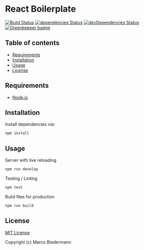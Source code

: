 # React Boilerplate

[![Build Status](https://travis-ci.org/marcobiedermann/react-boilerplate.svg)](https://travis-ci.org/marcobiedermann/react-boilerplate)
[![dependencies Status](https://david-dm.org/marcobiedermann/react-boilerplate/status.svg)](https://david-dm.org/marcobiedermann/react-boilerplate)
[![devDependencies Status](https://david-dm.org/marcobiedermann/react-boilerplate/dev-status.svg)](https://david-dm.org/marcobiedermann/react-boilerplate?type=dev)
[![Greenkeeper badge](https://badges.greenkeeper.io/marcobiedermann/react-boilerplate.svg)](https://greenkeeper.io/)

## Table of contents

* [Requirements](#requirements)
* [Installation](#installation)
* [Usage](#usage)
* [License](#license)

## Requirements

* [Node.js](https://nodejs.org)

## Installation

Install dependencies via:

```sh
npm install
```

## Usage

Server with live reloading

```sh
npm run develop
```

Testing / Linting

```sh
npm test
```

Build files for production

```sh
npm run build
```

## License

[MIT License](LICENSE)

Copyright (c) Marco Biedermann
